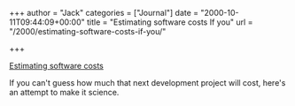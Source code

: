 +++
author = "Jack"
categories = ["Journal"]
date = "2000-10-11T09:44:09+00:00"
title = "Estimating software costs If you"
url = "/2000/estimating-software-costs-if-you/"

+++

[Estimating software costs][1]

If you can't guess how much that next development project will cost, here's an attempt to make it science.

 [1]: http://www.sdmagazine.com/articles/2000/0010/0010d/0010d.htm?ls=TWU_001010_SDMsoftwarecostsPM